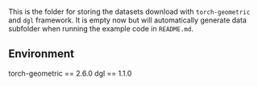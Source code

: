 This is the folder for storing the datasets download with `torch-geometric` and `dgl` framework. It is empty now but will automatically generate data subfolder when running the example code in `README.md`.

## Environment
torch-geometric == 2.6.0
dgl == 1.1.0